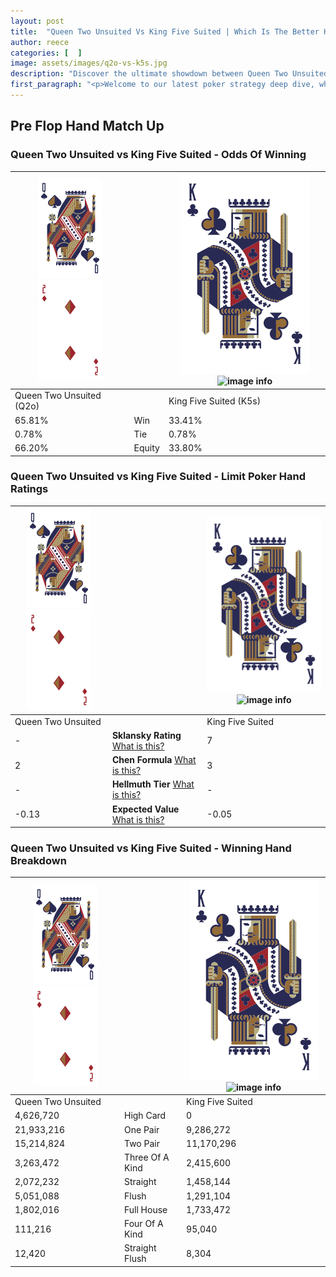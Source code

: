 ```yaml
---
layout: post
title:  "Queen Two Unsuited Vs King Five Suited | Which Is The Better Hand In Poker? A Complete Guide"
author: reece
categories: [  ]
image: assets/images/q2o-vs-k5s.jpg
description: "Discover the ultimate showdown between Queen Two Unsuited and King Five Suited in poker! Uncover the odds, strategies, and scenarios where one hand triumphs over the other. Get ready to up your poker game with this thrilling analysis."
first_paragraph: "<p>Welcome to our latest poker strategy deep dive, where we're pitting two distinct hands against each other in a high-stakes showdown: Queen Two Unsuited vs King Five Suited.</p><p>In the dynamic world of poker, every decision counts, and knowing which hand holds the upper hand is key to your success at the table.</p><p>In this article, we'll dissect these two hands, explore the scenarios where one dominates the other, and equip you with the knowledge to make strategic choices that can tip the odds in your favor.</p><p>Get ready to unravel the intriguing dynamics of these poker hands and elevate your game to new heights.</p>"
---
```




[comment]: # (sp0)

## Pre Flop Hand Match Up

<div class="table hand-ratings" markdown="1"> 



### Queen Two Unsuited vs King Five Suited - Odds Of Winning


    
| ![image info](assets/images/hand1/Q.png) ![image info](assets/images/hand1/2o.png) |  | ![image info](assets/images/hand2/K.png) ![image info](assets/images/hand2/5s.png) |
| -------- | -------- | -------- |
| Queen Two Unsuited (Q2o) |  | King Five Suited (K5s) |
| 65.81% | Win | 33.41% |
| 0.78% | Tie | 0.78% |
| 66.20% | Equity | 33.80% |




[comment]: # (sp1)



### Queen Two Unsuited vs King Five Suited - Limit Poker Hand Ratings


    
| ![image info](assets/images/hand1/Q.png) ![image info](assets/images/hand1/2o.png) |  | ![image info](assets/images/hand2/K.png) ![image info](assets/images/hand2/5s.png) |
| -------- | -------- | -------- |
| Queen Two Unsuited |  | King Five Suited |
| - | **Sklansky Rating** [What is this?](/sklansky-rating-explained) | 7 |
| 2 | **Chen Formula** [What is this?](/chen-formula-explained) | 3 |
| - | **Hellmuth Tier** [What is this?](/Hellmuth-tier-explained) | - |
| -0.13 | **Expected Value** [What is this?](/expected-value-explained) | -0.05 |




[comment]: # (sp2)



### Queen Two Unsuited vs King Five Suited - Winning Hand Breakdown


    
| ![image info](assets/images/hand1/Q.png) ![image info](assets/images/hand1/2o.png) |  | ![image info](assets/images/hand2/K.png) ![image info](assets/images/hand2/5s.png) |
| -------- | -------- | -------- |
| Queen Two Unsuited |  | King Five Suited |
| 4,626,720 | High Card | 0 |
| 21,933,216 | One Pair | 9,286,272 |
| 15,214,824 | Two Pair | 11,170,296 |
| 3,263,472 | Three Of A Kind | 2,415,600 |
| 2,072,232 | Straight | 1,458,144 |
| 5,051,088 | Flush | 1,291,104 |
| 1,802,016 | Full House | 1,733,472 |
| 111,216 | Four Of A Kind | 95,040 |
| 12,420 | Straight Flush | 8,304 |




[comment]: # (sp3)



</div>

[comment]: # (sp4)



[comment]: # (sp5)

